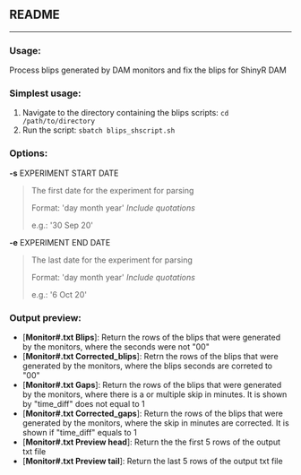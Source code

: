 ## README
---

### Usage: 

Process blips generated by DAM monitors and fix the blips for ShinyR DAM

### Simplest usage:

1. Navigate to the directory containing the blips scripts: `cd /path/to/directory`
2. Run the script: `sbatch blips_shscript.sh`
    
### Options:

  __-s__ EXPERIMENT START DATE
  
> The first date for the experiment for parsing
>
> Format: 'day month year' *Include quotations*
>
> e.g.: '30 Sep 20'

  __-e__ EXPERIMENT END DATE
  
> The last date for the experiment for parsing
>
> Format: 'day month year' *Include quotations*
>
> e.g.: '6 Oct 20' 

### Output preview:

- [**Monitor#.txt Blips**]: Return the rows of the blips that were generated by the monitors, where the seconds were not "00"
- [**Monitor#.txt Corrected_blips**]: Retrn the rows of the blips that were generated by the monitors, where the blips seconds are correted to "00"
- [**Monitor#.txt Gaps**]: Return the rows of the blips that were generated by the monitors, where there is a or multiple skip in minutes. It is shown by "time_diff" does not equal to 1
- [**Monitor#.txt Corrected_gaps**]: Return the rows of the blips that were generated by the monitors, where the skip in minutes are corrected. It is shown if "time_diff" equals to 1
- [**Monitor#.txt Preview head**]: Return the the first 5 rows of the output txt file
- [**Monitor#.txt Preview tail**]: Return the last 5 rows of the output txt file
